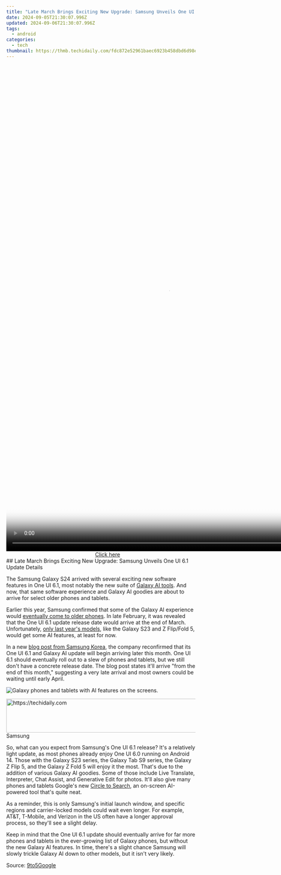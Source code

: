 ```yaml
---
title: "Late March Brings Exciting New Upgrade: Samsung Unveils One UI 6.1 Update Details"
date: 2024-09-05T21:30:07.996Z
updated: 2024-09-06T21:30:07.996Z
tags:
  - android
categories:
  - tech
thumbnail: https://thmb.techidaily.com/fdc872e52961baec6923b458dbd6d98e67f3ed40f9ab2afdf7e0f1b821a0cc59.jpg
---
```


<!-- affiliate ads begin -->
<span id="1793213">
					<video width="864" height="1296" style="cursor:pointer"
           poster="//a.impactradius-go.com/display-clicktoplayimage/1793213.png"
           onclick="if(!this.playClicked){this.play();this.setAttribute('controls',true);this.playClicked=true;}">
	   <source src="//a.impactradius-go.com/display-ad/19135-1793213">
	   <img src="//a.impactradius-go.com/display-clicktoplayimage/1793213.png" style="border: none; height: 100%; width: 100%; object-fit: contain">
	</video>
	<div style="width:540px;text-align:center"><a href="javascript:window.open(decodeURIComponent('https%3A%2F%2Ftinyland.pxf.io%2Fc%2F5597632%2F1793213%2F19135'), '_blank');void(0);">Click here</a></div>
</span>
<img height="0" width="0" src="https://imp.pxf.io/i/5597632/1793213/19135" style="position:absolute;visibility:hidden;" border="0" />
<!-- affiliate ads end -->
## Late March Brings Exciting New Upgrade: Samsung Unveils One UI 6.1 Update Details

The Samsung Galaxy S24 arrived with several exciting new software features in One UI 6.1, most notably the new suite of [Galaxy AI tools](https://instagram-video-recordings.techidaily.com/updated-2024-approved-elevate-your-content-game-with-these-instagram-story-tips/). And now, that same software experience and Galaxy AI goodies are about to arrive for select older phones and tablets.

 Earlier this year, Samsung confirmed that some of the Galaxy AI experience would [eventually come to older phones](https://on-screen-recording.techidaily.com/solving-grey-voids-in-gaming-capture-software/). In late February, it was revealed that the One UI 6.1 update release date would arrive at the end of March. Unfortunately, [only last year's models](https://change-location.techidaily.com/in-2024-what-legendaries-are-in-pokemon-platinum-on-vivo-t2x-5g-drfone-by-drfone-virtual-android/), like the Galaxy S23 and Z Flip/Fold 5, would get some AI features, at least for now.

 In a new [blog post from Samsung Korea](https://shop-links.co/link/?exclusive=1&publisher_slug=itechdaily19598&url=https%3A%2F%2Fnews.samsung.com%2Fkr%2F%25EC%2582%25BC%25EC%2584%25B1%25EC%25A0%2584%25EC%259E%2590-%25EA%25B0%25A4%25EB%259F%25AD%25EC%258B%259C-ai-%25EC%25A0%2581%25EC%259A%25A9-%25EB%25AA%25A8%25EB%258D%25B8-%25ED%2599%2595%25EB%258C%2580-%25EA%25B8%25B0%25EB%2585%2590-%25ED%2594%2584%25EB%25A1%259C%25EB%25AA%25A8%25EC%2585%2598-%25EC%258B%25A4%3F), the company reconfirmed that its One UI 6.1 and Galaxy AI update will begin arriving later this month. One UI 6.1 should eventually roll out to a slew of phones and tablets, but we still don't have a concrete release date. The blog post states it'll arrive "from the end of this month," suggesting a very late arrival and most owners could be waiting until early April.

![Galaxy phones and tablets with AI features on the screens.](https://static1.howtogeekimages.com/wordpress/wp-content/uploads/2024/02/new-one-ui-6-1-update-brings-galaxy-ai-to-more-galaxy-devices-news-thumb-1440x960-1.jpg) 

<!-- affiliate ads begin -->
<a href="https://appsumo.8odi.net/c/5597632/2118312/7443" target="_top" id="2118312">
  <img src="//a.impactradius-go.com/display-ad/7443-2118312" border="0" alt="https://techidaily.com" width="728" height="90"/>
</a>
<img height="0" width="0" src="https://appsumo.8odi.net/i/5597632/2118312/7443" style="position:absolute;visibility:hidden;" border="0" />
<!-- affiliate ads end -->
Samsung

 So, what can you expect from Samsung's One UI 6.1 release? It's a relatively light update, as most phones already enjoy One UI 6.0 running on Android 14\. Those with the Galaxy S23 series, the Galaxy Tab S9 series, the Galaxy Z Flip 5, and the Galaxy Z Fold 5 will enjoy it the most. That's due to the addition of various Galaxy AI goodies. Some of those include Live Translate, Interpreter, Chat Assist, and Generative Edit for photos. It'll also give many phones and tablets Google's new [Circle to Search](https://ios-pokemon-go.techidaily.com/will-pokemon-go-ban-the-account-if-you-use-pgsharp-on-apple-iphone-11-pro-drfone-by-drfone-virtual-ios/), an on-screen AI-powered tool that's quite neat.

 As a reminder, this is only Samsung's initial launch window, and specific regions and carrier-locked models could wait even longer. For example, AT&T, T-Mobile, and Verizon in the US often have a longer approval process, so they'll see a slight delay.

 Keep in mind that the One UI 6.1 update should eventually arrive for far more phones and tablets in the ever-growing list of Galaxy phones, but without the new Galaxy AI features. In time, there's a slight chance Samsung will slowly trickle Galaxy AI down to other models, but it isn't very likely.

 Source: [9to5Google](https://9to5google.com/2024/03/14/samsung-one-ui-6-1-release-date/)

<ins class="adsbygoogle"
     style="display:block"
     data-ad-format="autorelaxed"
     data-ad-client="ca-pub-7571918770474297"
     data-ad-slot="1223367746"></ins>



<ins class="adsbygoogle"
     style="display:block"
     data-ad-client="ca-pub-7571918770474297"
     data-ad-slot="8358498916"
     data-ad-format="auto"
     data-full-width-responsive="true"></ins>



